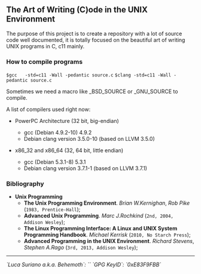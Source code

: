## The Art of Writing (C)ode in the UNIX Environment

The purpose of this project is to create a repository with a lot of source
code well documented, it is totally focused on the beautiful art of writing 
UNIX programs in C, c11 mainly.

### How to compile programs

`$gcc   -std=c11 -Wall -pedantic source.c`
`$clang -std=c11 -Wall -pedantic source.c`

Sometimes we need a macro like _BSD_SOURCE or _GNU_SOURCE to compile.

A list of compilers used right now:

* PowerPC Architecture (32 bit, big-endian)
  * gcc (Debian 4.9.2-10) 4.9.2
  * Debian clang version 3.5.0-10 (based on LLVM 3.5.0)

* x86_32 and x86_64 (32, 64 bit, little endian)
  * gcc (Debian 5.3.1-8) 5.3.1
  * Debian clang version 3.7.1-1 (based on LLVM 3.7.1)

### Bibliography

- **Unix Programming**
  * **The Unix Programming Environment**. *Brian W.Kernighan*, *Rob Pike* (`1983, Prentice-Hall`);
  * **Advanced Unix Programming**. *Marc J.Rochkind* (`2nd, 2004, Addison Wesley`);
  * **The Linux Programming Interface: A Linux and UNIX System Programming Handbook**. *Michael Kerrisk* (`2010, No Starch Press`);
  * **Advanced Programming in the UNIX Environment**. *Richard Stevens*, *Stephen A.Rago* (`3rd, 2013, Addison Wesley`);

<hr />

<address>`Luca Suriano a.k.a. Behemoth`: `<behemoth _at_ autistici _dot_ org>`
`GPG KeyID`: `0xE83F9FBB`</address>
